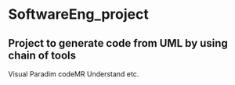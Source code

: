 # SoftwareEng_project

## Project to generate code from UML by using chain of tools
Visual Paradim
codeMR
Understand
etc.
